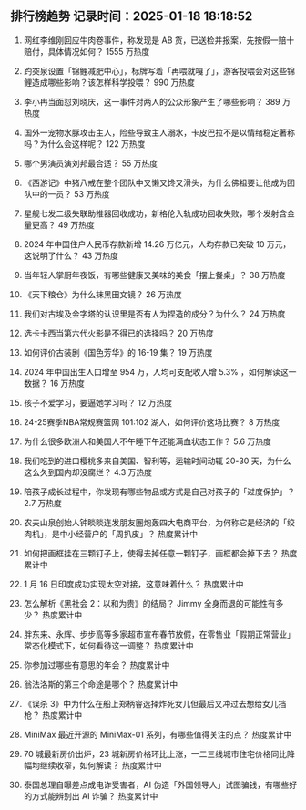
## 排行榜趋势 记录时间：2025-01-18 18:18:52
  
  1. 网红李维刚回应牛肉卷事件，称发现是 AB 货，已送检并报案，先按假一赔十赔付，具体情况如何？ 1555 万热度
    
  2. 趵突泉设置「锦鲤减肥中心」，标牌写着「再喂就嘎了」，游客投喂会对这些锦鲤造成哪些影响？该怎样科学投喂？ 990 万热度
    
  3. 李小冉当面怼刘晓庆，这一事件对两人的公众形象产生了哪些影响？ 389 万热度
    
  4. 国外一宠物水豚攻击主人，险些导致主人溺水，卡皮巴拉不是以情绪稳定著称吗？为什么会这样呢？ 122 万热度
    
  5. 哪个男演员演刘邦最合适？ 55 万热度
    
  6. 《西游记》中猪八戒在整个团队中又懒又馋又滑头，为什么佛祖要让他成为团队中的一员？ 53 万热度
    
  7. 星舰七发二级失联助推器回收成功，新格伦入轨成功回收失败，哪个发射含金量更高？ 49 万热度
    
  8. 2024 年中国住户人民币存款新增 14.26 万亿元，人均存款已突破 10 万元，这说明了什么？ 43 万热度
    
  9. 当年轻人掌厨年夜饭，有哪些健康又美味的美食「摆上餐桌」？ 38 万热度
    
  10. 《天下粮仓》为什么抹黑田文镜？ 26 万热度
    
  11. 我们对古埃及金字塔的认识里是否有人为捏造的成分？为什么？ 24 万热度
    
  12. 选卡卡西当第六代火影是不得已的选择吗？ 20 万热度
    
  13. 如何评价古装剧《国色芳华》的 16-19 集？ 19 万热度
    
  14. 2024 年中国出生人口增至 954 万，人均可支配收入增 5.3% ，如何解读这一数据？ 16 万热度
    
  15. 孩子不爱学习，要逼她学习吗？ 12 万热度
    
  16. 24-25赛季NBA常规赛篮网 101:102 湖人，如何评价这场比赛？ 8 万热度
    
  17. 为什么很多欧洲人和美国人不午睡下午还能满血状态工作？ 5.6 万热度
    
  18. 我们吃到的进口樱桃多来自美国、智利等，运输时间动辄 20-30 天，为什么这么久到国内却没腐烂？ 4.3 万热度
    
  19. 陪孩子成长过程中，你发现有哪些物品或方式是自己对孩子的「过度保护」？ 2.7 万热度
    
  20. 农夫山泉创始人钟睒睒连发朋友圈炮轰四大电商平台，为何称它是经济的「绞肉机」，是中小经营户的「周扒皮」？ 热度累计中
    
  21. 如何把画框挂在三颗钉子上，使得去掉任意一颗钉子，画框都会掉下去？ 热度累计中
    
  22. 1 月 16 日印度成功实现太空对接，这意味着什么？ 热度累计中
    
  23. 怎么解析《黑社会 2：以和为贵》的结局？ Jimmy 全身而退的可能性有多少？ 热度累计中
    
  24. 胖东来、永辉、步步高等多家超市宣布春节放假，在零售业「假期正常营业」常态化模式下，如何看待这一调整？ 热度累计中
    
  25. 你参加过哪些有意思的年会？ 热度累计中
    
  26. 翁法洛斯的第三个命途是哪个？ 热度累计中
    
  27. 《误杀 3》中为什么在船上郑柄睿选择炸死女儿但最后又冲过去想给女儿挡枪？ 热度累计中
    
  28. MiniMax 最近开源的 MiniMax-01 系列，有哪些值得关注的点？ 热度累计中
    
  29. 70 城最新房价出炉，23 城新房价格环比上涨，一二三线城市住宅价格同比降幅均继续收窄，如何解读？ 热度累计中
    
  30. 泰国总理自曝差点成电诈受害者，AI 伪造「外国领导人」试图骗钱，有哪些好的方式能辨别出 AI 诈骗？ 热度累计中
    